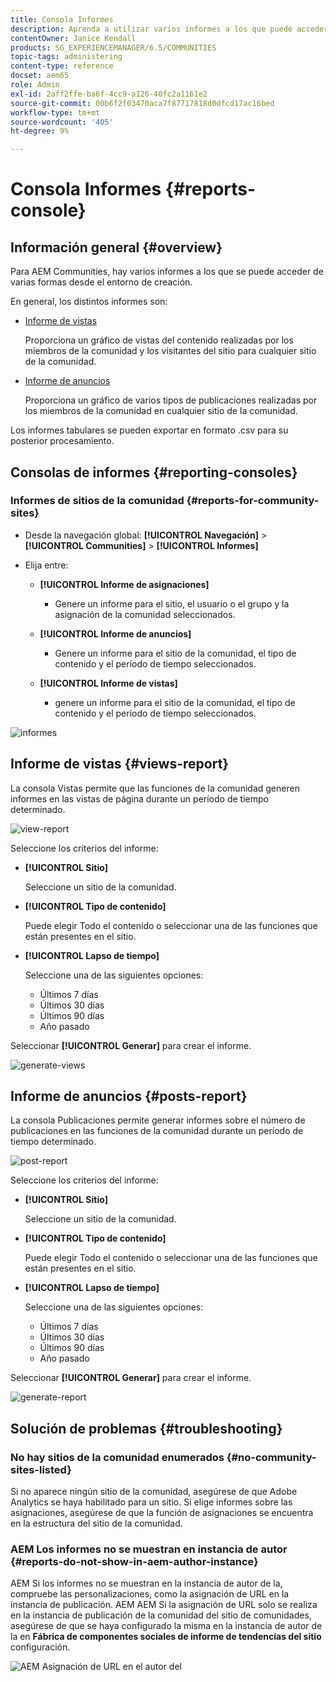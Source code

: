 ```yaml
---
title: Consola Informes
description: Aprenda a utilizar varios informes a los que puede acceder de varias formas desde el entorno de Adobe Experience Manager Author.
contentOwner: Janice Kendall
products: SG_EXPERIENCEMANAGER/6.5/COMMUNITIES
topic-tags: administering
content-type: reference
docset: aem65
role: Admin
exl-id: 2aff2ffe-ba6f-4cc9-a126-40fc2a1161e2
source-git-commit: 00b6f2f03470aca7f87717818d0dfcd17ac16bed
workflow-type: tm+mt
source-wordcount: '405'
ht-degree: 9%

---
```


# Consola Informes {#reports-console}

## Información general {#overview}

Para AEM Communities, hay varios informes a los que se puede acceder de varias formas desde el entorno de creación.

En general, los distintos informes son:

* [Informe de vistas](#views-report)

  Proporciona un gráfico de vistas del contenido realizadas por los miembros de la comunidad y los visitantes del sitio para cualquier sitio de la comunidad.

* [Informe de anuncios](#posts-report)

  Proporciona un gráfico de varios tipos de publicaciones realizadas por los miembros de la comunidad en cualquier sitio de la comunidad.

Los informes tabulares se pueden exportar en formato .csv para su posterior procesamiento.

## Consolas de informes {#reporting-consoles}

### Informes de sitios de la comunidad {#reports-for-community-sites}

* Desde la navegación global: **[!UICONTROL Navegación]** > **[!UICONTROL Communities]** >  **[!UICONTROL Informes]**

* Elija entre:

   * **[!UICONTROL Informe de asignaciones]**

      * Genere un informe para el sitio, el usuario o el grupo y la asignación de la comunidad seleccionados.

   * **[!UICONTROL Informe de anuncios]**

      * Genere un informe para el sitio de la comunidad, el tipo de contenido y el período de tiempo seleccionados.

   * **[!UICONTROL Informe de vistas]**

      * genere un informe para el sitio de la comunidad, el tipo de contenido y el período de tiempo seleccionados.

![informes](assets/reports1.png)

## Informe de vistas {#views-report}

La consola Vistas permite que las funciones de la comunidad generen informes en las vistas de página durante un período de tiempo determinado.

![view-report](assets/view-report.png)

Seleccione los criterios del informe:

* **[!UICONTROL Sitio]**

  Seleccione un sitio de la comunidad.

* **[!UICONTROL Tipo de contenido]**

  Puede elegir Todo el contenido o seleccionar una de las funciones que están presentes en el sitio.

* **[!UICONTROL Lapso de tiempo]**

  Seleccione una de las siguientes opciones:

   * Últimos 7 días
   * Últimos 30 días
   * Últimos 90 días
   * Año pasado

Seleccionar **[!UICONTROL Generar]** para crear el informe.

![generate-views](assets/generate-views.png)

## Informe de anuncios {#posts-report}

La consola Publicaciones permite generar informes sobre el número de publicaciones en las funciones de la comunidad durante un período de tiempo determinado.

![post-report](assets/posts-report.png)

Seleccione los criterios del informe:

* **[!UICONTROL Sitio]**

  Seleccione un sitio de la comunidad.

* **[!UICONTROL Tipo de contenido]**

  Puede elegir Todo el contenido o seleccionar una de las funciones que están presentes en el sitio.

* **[!UICONTROL Lapso de tiempo]**

  Seleccione una de las siguientes opciones:

   * Últimos 7 días
   * Últimos 30 días
   * Últimos 90 días
   * Año pasado

Seleccionar **[!UICONTROL Generar]** para crear el informe.

![generate-report](assets/generate-posts-report.png)

## Solución de problemas {#troubleshooting}

### No hay sitios de la comunidad enumerados {#no-community-sites-listed}

Si no aparece ningún sitio de la comunidad, asegúrese de que Adobe Analytics se haya habilitado para un sitio. Si elige informes sobre las asignaciones, asegúrese de que la función de asignaciones se encuentra en la estructura del sitio de la comunidad.

### AEM Los informes no se muestran en instancia de autor {#reports-do-not-show-in-aem-author-instance}

AEM Si los informes no se muestran en la instancia de autor de la, compruebe las personalizaciones, como la asignación de URL en la instancia de publicación. AEM AEM Si la asignación de URL solo se realiza en la instancia de publicación de la comunidad del sitio de comunidades, asegúrese de que se haya configurado la misma en la instancia de autor de la en **Fábrica de componentes sociales de informe de tendencias del sitio** configuración.

![AEM Asignación de URL en el autor del](assets/sitetrend.png)
